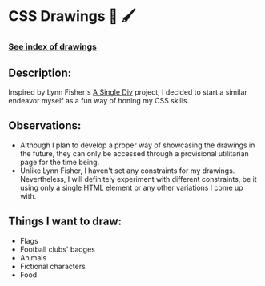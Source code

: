 # CSS Drawings :art: :paintbrush:

### [See index of drawings](https://fedelopez17.github.io/CSS-drawings/)

## Description:
Inspired by Lynn Fisher's [A Single Div](https://a.singlediv.com/) project, I decided to start a similar endeavor myself as a fun way of honing my CSS skills.<br>

## Observations:
 - Although I plan to develop a proper way of showcasing the drawings in the future, they can only be accessed through a provisional utilitarian page for the time being.<br>
 - Unlike Lynn Fisher, I haven't set any constraints for my drawings. Nevertheless, I will definitely experiment with different constraints, be it using only a single HTML element or any other variations I come up with.

## Things I want to draw:
- Flags
- Football clubs' badges
- Animals
- Fictional characters
- Food
